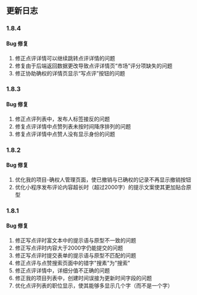 ## 更新日志

### 1.8.4

#### Bug 修复

1. 修正点评详情可以继续跳转点评详情的问题
2. 修复由于后端返回数据更改导致点评详情页“市场”评分项缺失的问题
3. 修正协助确权的详情页显示“写点评”按钮的问题

### 1.8.3

#### Bug 修复

1. 修正点评列表中，发布人标签接反的问题
2. 修复点评详情中点赞列表未按时间降序排列的问题
3. 修复点评详情中点赞人没有显示身份的问题

### 1.8.2

#### Bug 修复

1. 优化我的项目-确权人管理页面，使已撤销与已确权的记录不再显示撤销按钮
2. 优化小程序发布评论内容超长时（超过2000字）的提示文案使其更加贴合原型

### 1.8.1

#### Bug 修复

1. 修正写点评时富文本中的提示语与原型不一致的问题
2. 修正写点评时内容大于2000字仍能提交的问题
3. 修正写点评时提交表单的提示语与原型不匹配的问题
4. 修正点评与点赞搜索页面中的错字"搜素"为"搜索"
5. 修正点评详情中，详细分值不正确的问题
6. 修正我的项目列表中，创建时间误接为更新时间字段的问题
7. 优化点评列表的职位显示，使其能够多显示几个字（而不是一个字）
